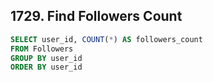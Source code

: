 ## 1729. Find Followers Count
~~~SQL
SELECT user_id, COUNT(*) AS followers_count
FROM Followers
GROUP BY user_id
ORDER BY user_id
~~~
